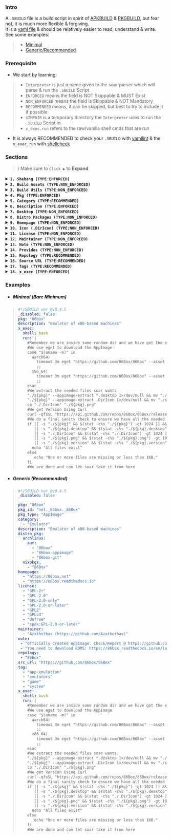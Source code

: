 ### Intro
A `.SBUILD` file is a build script in spirit of [APKBUILD](https://wiki.alpinelinux.org/wiki/APKBUILD_Reference) & [PKGBUILD](https://wiki.archlinux.org/title/PKGBUILD), but fear not, it is much more flexible & forgiving.<br>
It is a [yaml file](https://web.archive.org/web/2/https://spacelift.io/blog/yaml) & should be relatively easier to read, understand & write.<br>
See some examples: 
> - [Minimal](https://github.com/pkgforge/soarpkgs/blob/main/SBUILD_SPEC.md#minimal-bare-minimum)
> - [Generic/Recommended](https://github.com/pkgforge/soarpkgs/blob/main/SBUILD_SPEC.md#generic-recommended)

### Prerequisite
- We start by learning:
> - `Interpreter` is just a name given to the soar parser which will parse & run the `.SBUILD` Script
> - `ENFORCED` means the field is NOT Skippable & MUST Exist
> - `NON_ENFORCED` means the field is Skippable & NOT Mandatory
> - `RECOMMENDED` means, it can be skipped, but best to try to include it if possible
> - `$TMPDIR` is a temporary directory the `Interpreter` uses to run the `.SBUILD` Script in.
> - `x_exec.run` refers to the raw/vanilla shell cmds that are run
- It is always RECOMMENDED to check your `.SBUILD` with [yamllint](https://www.yamllint.com/) & the `x_exec.run` with [shellcheck](https://www.shellcheck.net/)


### Sections
> ℹ️ Make sure to `Click ▶` to **Expand**
<!--  -->
<details id="shebang"><summary><b><code>1. Shebang (TYPE:ENFORCED)</code></a></b></summary>
  
  - It starts with `#!/SBUILD ver @${VERSION}` `(TYPE:RECOMMENDED)`
  - It is followed by `_disabled: boolean`, which can either be `true` or `false` which will disable or enable the entire script respectively. `(TYPE:ENFORCED)`
  ```yaml
  #!/SBUILD ver @v0.4.5 #Tells the Interpreter the version
  _disabled: false #Tells the Interpreter to run it
  ```
</details>
<!--  -->
<details id="build_asset"><summary><b><code>2. Build Assets (TYPE:NON_ENFORCED)</code></a></b></summary>

  ```yaml
  #Example ONLY
  #soar will add these using soar dl to $TMPDIR/$OUT prior to running the x_exec part
  build_asset:
    - url: "https://example.com/fileA.tar" #soar dl downloads it
      out: "example_01.tar" #It's saved as $TMPDIR/example_01.tar
    - url: "https://example.com/abc.gif" #soar dl downloads it
      out: "xyz.gif" #It's saved as xyz.gif
  ```
  - This is Optional & can be left empty or removed completely `(TYPE:NON_ENFORCED)`
  - This can be used to pull in Static Assets needed for `x_exec.run` part
  - The benefit of using this over doing it manually in `x_exec.run` is that it's parallelized & pre-downloaded
  - Can have single or multiple entries
</details>
<!--  -->
<details id="build_util"><summary><b><code>3. Build Utils (TYPE:NON_ENFORCED)</code></a></b></summary>

  ```yaml
  #Example ONLY
  #WARNING: DO NOT USE THIS TO INSTALL STUFF LIKE GIT as that is known not to work as static binary
  #This should only be used for static bins, (use build_dep instead CURRENTLY NOT IMPLEMENTED)
  #soar will add these using soar dl temporarily in cache prior to running the x_exec part
  #if these are already installed/cached by soar, soar will skip them (Unless Upgrade is found)
  build_util:
    - "curl" #for web stuff
    - "eget" #to dl from github without curl + jq
    - "ouch" #to extract archives easily without remembering flags
  ```
  - This is Optional & can be left empty or removed completely `(TYPE:NON_ENFORCED)`
  - This can be used to pull in Static Binaries if some extra tools are being used
  - Use this only if your distro doesn't provide it or you need the latest version of a tool
  - Can have single or multiple entries
</details>
<!--  -->
<details id="pkg"><summary><b><code>4. Pkg (TYPE:ENFORCED)</code></a></b></summary>

  ```yaml
  #Example ONLY
  pkg: "Real Name, It will be Installed & Integrated based on this Value"
  pkg_id: "Appstream App Id, flatpak's scheme preferred, otherwise can be empty"
  pkg_type: "Pkg Format, if empty or nonexistent, Interpreter reads Magic Bytes to determine format"
  ```
  - `pkg` is Canonical name of the Package. It will be installed as this regardless of the actual filename. Desktop entry will also show this name `(TYPE:ENFORCED)`
  - `pkg_id` is [AppStream App Id](https://www.freedesktop.org/software/appstream/docs/chap-Metadata.html#tag-id-generic). `(TYPE:RECOMMENDED)`
  > - You can find the `pkg_id` by searching it on [Flathub](https://flathub.org/)
  > > ![image](https://github.com/user-attachments/assets/877263b5-8cbd-4a76-bcb6-1df738643fa2)
  > - You can also find it in Appstream `Appdata.xml` or `Metainfo.xml` files
  > > ![image](https://github.com/user-attachments/assets/0f4d2c3e-95a9-4ad0-b57d-05bbca6f3748)
  > - Sometimes, this id can also be found in `.Desktop` file.
  > - If you can't ind the `pkg_id` at all, you may create a dummy one in `xxx.${TLD}.${DOMAIN}.${PROJECT_NAME}` format
  > > ```bash
  > > xxx.io.github.SuperApp --> #Created from a the site's Homepage: SuperApp.github.io
  > > xxx.com.github.CoolApp --> #Created from https://github.com/CoolApp
  > > ```
  > - `pkg_type` is the Package Format, it can be one of the following (`lowercase`) `(TYPE:RECOMMENDED)` :
  > > - [`AppImage`](https://github.com/Azathothas/Toolpacks-Extras/blob/main/Docs/APPIMAGES.md) denotes it is an [AppImage](https://appimage.org/) `pkg_type: "appimage"`
  > > - [`AppBundle`](https://github.com/Azathothas/Toolpacks-Extras/blob/main/Docs/APPBUNDLES.md) denotes it is an [AppBundle](https://github.com/xplshn/pelf/) `pkg_type: "appbundle"`
  > > - [`archive`](https://github.com/ouch-org/ouch?tab=readme-ov-file#supported-formats) denotes it is an archive format: `.7z` `.bz` `.bz2` `.gz` `.lz4` `.lzma` `.rar` `.sz` `.tar` `.xz` `.zst` or a mix-mash of these.
  > > - [`dynamic`]() denotes it is a Dynamic Binary `pkg_type: "dynamic"`
  > > - [`FlatImage`](https://github.com/Azathothas/Toolpacks-Extras/blob/main/Docs/FLATIMAGES.md) denotes it is a [FlatImage](https://github.com/ruanformigoni/flatimage) `pkg_type: "flatimage"`
  > > - [`GameImage`](https://github.com/Azathothas/Toolpacks-Extras/blob/main/Docs/GAMEIMAGES.md) denotes it is a [GameImage](https://github.com/ruanformigoni/gameimage) `pkg_type: "gameimage"`
  > > - [`NixAppImage`](https://github.com/Azathothas/Toolpacks-Extras/blob/main/Docs/NIXAPPIMAGES.md) denotes it is a [NixAppImage](https://github.com/ralismark/nix-appimage) `pkg_type: "nixappimage"`
  > > - [`RunImage`](https://github.com/Azathothas/Toolpacks-Extras/blob/main/Docs/RUNIMAGES.md) denotes it is a [RunImage](https://github.com/VHSgunzo/runimage) `pkg_type: "runimage"`
  > > - [`static`](https://en.wikipedia.org/wiki/Static_build) denotes it is a Static Binary `pkg_type: "static"`
  > - `Note:` Interpreter will read the magic bytes to determine correct format in case this field is empty.
</details>
<!--  -->
<details id="category"><summary><b><code>5. Category (TYPE:RECOMMENDED)</code></a></b></summary>

  - This is Optional & can be left empty or removed completely `(TYPE:RECOMMENDED)`
  - If it is left empty or doesn't exist, It is set to `Utility` by default.
  - If it is used, it MUST be one of the Registered Categories as per the FreeDesktop Spec
  > - [Main Categories](https://specifications.freedesktop.org/menu-spec/latest/category-registry.html)
  > - [Additional Categories](https://specifications.freedesktop.org/menu-spec/latest/additional-category-registry.html)
  - It can contain multiple entries
  > ```yaml
  > #Example ONLY
  > category:
  >   - "Core"
  >   - "Utility"
  > ```
</details>
<!--  -->
<details id="description"><summary><b><code>6. Description (TYPE:ENFORCED)</code></a></b></summary>
 
  ```yaml
  #Example ONLY
  description: "A short summary about the pkg"
  ``` 
  - Short Summarized Description about the `$pkg` `(TYPE:ENFORCED)`
  - Use [search.nixos.org](https://search.nixos.org/packages) as they have best Descriptions
  - Otherwise Use abridged version from the `$pkg`'s Homepage etc
</details> 
<!--  -->
<details id="desktop"><summary><b><code>7. Desktop (TYPE:NON_ENFORCED)</code></a></b></summary>

  ```yaml
  #Example ONLY
  desktop: "#A Direct RAW URL to download a .desktop file"
  ```
  - This is Optional & can be left empty or removed completely `(TYPE:NON_ENFORCED)`
  - Only One entry is supported
  - This is applicable only if `$pkg_type` is a portable format like `AppImage`, `FlatImage` etc
  - This will be downloaded & saved as `$pkg.desktop` inside `$TMPDIR`
  - This MAY BE OVERWRITTEN, if `x_exec.run` does something to the file, otherwise is used as the default `.Desktop` file
</details>
<!--  -->
<details id="distro_pkg"><summary><b><code>8. Distro Packages (TYPE:NON_ENFORCED)</code></a></b></summary>
 
  - This is Optional & can be left empty or removed completely `(TYPE:NON_ENFORCED)`
  - Use [repology/projects/$pkg](https://repology.org/projects/) to quickly fetch this Information
  ```yaml
  #Example ONLY
  distro_pkg:
   #Not ALL fileds are necessary, they can be left empty or deleted
    #suggests alpine has it
    alpine:
      - "mypkg"
    #suggests archlinux has it
    archlinux:
      #suggests aur has it
      aur:
        - "mypkg-bin"
        - "mypkg-git"
      extra:
      #suggest extra has it
        - "mypkg"
    #suggests debian has it    
    deb:
      - "mypkg"
    #suggests nixpkg has it
    nixpkgs:
      - "#mypkg"
  ``` 
</details> 
<!--  -->
<details id="homepage"><summary><b><code>9. Homepage (TYPE:NON_ENFORCED)</code></a></b></summary>

  ```yaml
  #Example ONLY
  homepage:
    - "https://mypkg.net"
    - "https://mypkg.readthedocs.io"
  ```
  - This is Optional & can be left empty or removed completely `(TYPE:NON_ENFORCED)`
  - Can have single or multiple entries
  - Use [repology/projects/$pkg/information](https://repology.org/projects/) to quickly fetch this Information
</details>
<!--  -->
<details id="icon"><summary><b><code>10. Icon (.DirIcon) (TYPE:NON_ENFORCED)</code></a></b></summary>

  ```yaml
  icon: "#A Direct RAW URL to download a icon/logo file"
  ```
  - This is Optional & can be left empty or removed completely `(TYPE:NON_ENFORCED)`
  - Only One entry is supported
  - If `$pkg_type` is a NON portable format, then this is used only for `soar query/info`
  - If `$pkg_type` is a portable format like `AppImage`, `FlatImage` , then it is downloaded & saved as `.DirIcon` inside `$TMPDIR`
  - This MAY BE OVERWRITTEN, if `x_exec.run` does something to the file, otherwise is used as the default `.DirIcon` & `$pkg.png` file
  - If the `icon` file is NOT a `png` File, it MUST BE RENAMED to correct `$pkg.format` in the `x_exec.run` step.
</details>
<!--  -->
<details id="license"><summary><b><code>11. License (TYPE:NON_ENFORCED)</code></a></b></summary>

  ```yaml
  #Example ONLY
  license:
    - "GPL-2+"
    - "GPL-2.0"
    - "GPL-2.0-only"
    - "GPL-2.0-or-later"
    - "GPL2"
    - "GPLv3"
    - "Unfree"
    - "spdx:GPL-2.0-or-later"
  ```
  - This is Optional & can be left empty or removed completely `(TYPE:NON_ENFORCED)`
  - Can have single or multiple entries
  - Use [repology/projects/$pkg/information](https://repology.org/projects/) to quickly fetch this Information
</details>
<!--  -->
<details id="maintainer"><summary><b><code>12. Maintainer (TYPE:NON_ENFORCED)</code></a></b></summary>

  ```yaml
  #Example ONLY
  maintainer:
    - "Azathothas (https://github.com/Azathothas)"
    - "QaidVoid (Qaid@Qaidvoid.dev)"
  ```
  - This is Optional & can be left empty or removed completely `(TYPE:NON_ENFORCED)`
  - This shows the author/maintainer of the `$pkg.SBUILD` script
  - A single pkg can have multiple maintainers & contact details or websites can be embedded inside `()`
  - Can have single or multiple entries 
  - You will usually add yourself to this field
</details>
<!--  -->
<details id="note"><summary><b><code>13. Note (TYPE:NON_ENFORCED)</code></a></b></summary>

  ```yaml
  #Example ONLY
  note:
    - "Some note"
    - "Some other note"
  ```
  - This is Optional & can be left empty or removed completely `(TYPE:NON_ENFORCED)`
  - This contains extra information about the `$pkg` such as setup information or errors & quirk.
  - Can have single or multiple entries 
</details>
<!--  -->
<details id="provides"><summary><b><code>14. Provides (TYPE:NON_ENFORCED)</code></a></b></summary>

  ```yaml
  #Example ONLY
  # $pkg itself will always be a default value, so not needed if contains only 1 program and that 1 program is $pkg itself
  provides:
    - "prog-a"
    - "prog-b"
  ```
  - This is Optional & can be left empty or removed completely `(TYPE:NON_ENFORCED)`
  - This lists all programs that are fetched/built during the `x_exec.run` part.
  - If this field is empty or doesn't exist, the interpreter will use `$pkg` as the only value of `provides` by default.
  - If this field exists, soar will treat it as a `$pkg` family containing all programs from `provides`
  - `soar install $pkg` by default will install all programs from `provides`. This is same as `$pkg` when `provides` is empty/nonexistent.
  - `soar install $pkg/$prog` will only install `$prog` from the `$pkg`'s `.SBUILD`
  - Can have single or multiple entries
</details>
<!--  -->
<details id="repology"><summary><b><code>15. Repology (TYPE:RECOMMENDED)</code></a></b></summary>

  ```yaml
  #Example ONLY
  repology:
    - "mypkg"
    - "mypkg-bin"
  ```
  - This is Optional & can be left empty or removed completely `(TYPE:RECOMMENDED)`
  - This contains the package name that [repology](https://repology.org/projects/) uses.
  - Can have single or multiple entries
</details>
<!--  -->
<details id="src_url"><summary><b><code>16. Source URL (TYPE:RECOMMENDED)</code></a></b></summary>

  ```yaml
  #Example ONLY
  src_url:
    - "https://gitlab.com/mypkg"
    - "https://github.com/mypkg"
  ```
  - This is Optional & can be left empty or removed completely `(TYPE:RECOMMENDED)`
  - This contains the url to source code (Git/SVN/etc)
  - Can have single or multiple entries
</details>
<!--  -->
<details id="tag"><summary><b><code>17. Tags (TYPE:RECOMMENDED)</code></a></b></summary>

  ```yaml
  #Example ONLY
  tag:
    - "app-emulation"
    - "emulators"
    - "game"
    - "system
  ```
  - This is Optional & can be left empty or removed completely `(TYPE:RECOMMENDED)`
  - This contains tags for better `soar search` as the existing `Category` is quite Limited & Strict
  - Can have single or multiple entries
</details>
<!--  -->
<details id="x_exec"><summary><b><code>18. x_exec (TYPE:ENFORCED)</code></a></b></summary>

  ```yaml
  #Example ONLY
  x_exec:
    shell: bash #Invokes /usr/bin/env ${SHELL}, bash in this case
    run: |
     ${RAW SHELL CMDS}
  ```  
  - This is the Core part, & what actually does all the work. `(TYPE:ENFORCED)`
  - `shell` set's the real interpreter using `/usr/bin/env ${SHELL}`, this can be any shell: `sh` `bash` `fish` `nu` `oils` `zsh`
  - `run` block's shell script MUST not have errors, use [Shellcheck](https://www.shellcheck.net/) to check for it.
  - `Interpreter` will run the shell session with `$pkg` `$pkg_id` env variables pre set & configured.
  - `Interpreter` will also setup `GITHUB_TOKEN` `GITLAB_TOKEN` `HF_TOKEN` if they were exported prior to running `soar build` (Useful for using [gh cli](https://cli.github.com/), [glab](https://gitlab.com/gitlab-org/cli), [eget](https://github.com/zyedidia/eget), [HF CLI](https://huggingface.co/docs/huggingface_hub/en/guides/cli) etc)
  - `Interpreter` will setup a `$TMPDIR` & set it as Current Working Dir `CWD`
  - The Shell CMDs here can be anything but MUST, at end, produce the following files:
  > - `$pkg` file (`>100KB`), this is the main Pkg we are trying to Install
  > - `$pkg.desktop` file (`>3B`) if `$pkg_type` is a Portable Format like AppImage, Otherwise Skipped [Not Needed, if used `desktop`]
  > - `.DirIcon` file (`>1KB`) if `$pkg_type` is a Portable Format like AppImage, Otherwise Skipped [Not Needed, if used `icon`, but may need to rename it to correct `$pkg.format`]
  > - `$pkg.png` file (`>1KB`) if `$pkg_type` is a Portable Format like AppImage & `.DirIcon` doesn't exist
  > - `$pkg.version` file (`>3B`) containing the `$version` information, Otherwise considered `latest`
  - At END, `soar` will copy all the needed files from this `$TMPDIR` to relevant dirs & cleanup (Unless used `--no-clean`)
  - At END, `soar` will also save the entire build log in "${SOAR_DIR}/.cache/logs"
</details>
<!--  -->

### Examples
- ##### Minimal (Bare Minimum)
> ```yaml
> #!/SBUILD ver @v0.4.5
> _disabled: false
> pkg: "86box"
> description: "Emulator of x86-based machines"
> x_exec:
>   shell: bash
>   run: |
>     #Remember we are inside some random dir and we have got the env vars injected ($pkg etc)
>     #We use eget to download the AppImage
>     case "$(uname -m)" in
>       aarch64)
>         timeout 3m eget "https://github.com/86Box/86Box" --asset "arm64" --asset "AppImage" --asset "^.zsync" --to "./${pkg}" && chmod +x "./${pkg}"
>         ;;
>       x86_64)
>         timeout 3m eget "https://github.com/86Box/86Box" --asset "x86_64" --asset "AppImage" --asset "^.zsync" --to "./${pkg}" && chmod +x "./${pkg}"
>         ;;
>     esac
>     #We extract the needed files soar wants
>     "./${pkg}" --appimage-extract *.desktop 1>/dev/null && mv "./squashfs-root/"*.desktop "./${pkg}.desktop"
>     "./${pkg}" --appimage-extract .DirIcon 1>/dev/null && mv "./squashfs-root/.DirIcon" "./.DirIcon"
>     cp "./.DirIcon" "./${pkg}.png"
>     #We get Version Using Curl
>     curl -qfsSL "https://api.github.com/repos/86Box/86Box/releases/latest" | jq -r '.tag_name' > "./${pkg}.version"
>     #We do a final sanity check to ensure we have all the needed files
>     if [[ -s "./${pkg}" && $(stat -c%s "./${pkg}") -gt 1024 ]] && \
>        [[ -s "./${pkg}.desktop" && $(stat -c%s "./${pkg}.desktop") -gt 3 ]] && \
>        [[ -s "./.DirIcon" && $(stat -c%s "./.DirIcon") -gt 1024 ]] && \
>        [[ -s "./${pkg}.png" && $(stat -c%s "./${pkg}.png") -gt 1024 ]] && \
>        [[ -s "./${pkg}.version" && $(stat -c%s "./${pkg}.version") -gt 3 ]]; then
>       echo "All files exist"
>     else
>        echo "One or more files are missing or less than 1KB."
>     fi
>     #We are done and can let soar take it from here
> ```

- ##### Generic (Recommended)
> ```yaml
> #!/SBUILD ver @v0.4.5
> _disabled: false
> 
> pkg: "86box"
> pkg_id: "net._86box._86Box"
> pkg_type: "AppImage"
> category:
>   - "Emulator"
> description: "Emulator of x86-based machines"
> distro_pkg:
>   archlinux:
>     aur:
>       - "86box"
>       - "86box-appimage"
>       - "86box-git"
>   nixpkgs:
>     - "86Box"
> homepage:
>   - "https://86box.net"
>   - "https://86box.readthedocs.io"
> license:
>   - "GPL-2+"
>   - "GPL-2.0"
>   - "GPL-2.0-only"
>   - "GPL-2.0-or-later"
>   - "GPL2"
>   - "GPLv3"
>   - "Unfree"
>   - "spdx:GPL-2.0-or-later"
> maintainer:
>   - "Azathothas (https://github.com/Azathothas)"
> note:
>  - "Officially Created AppImage. Check/Report @ https://github.com/86Box/86Box"
>  - "You need to download ROMS: https://86box.readthedocs.io/en/latest/usage/roms.html"
> repology:
>  - "86box"
> src_url: "https://github.com/86Box/86Box"
> tag:
>   - "app-emulation"
>   - "emulators"
>   - "game"
>   - "system"
> x_exec:
>   shell: bash
>   run: |
>     #Remember we are inside some random dir and we have got the env vars injected ($pkg etc)
>     #We use eget to download the AppImage
>     case "$(uname -m)" in
>       aarch64)
>         timeout 3m eget "https://github.com/86Box/86Box" --asset "arm64" --asset "AppImage" --asset "^.zsync" --to "./${pkg}" && chmod +x "./${pkg}"
>         ;;
>       x86_64)
>         timeout 3m eget "https://github.com/86Box/86Box" --asset "x86_64" --asset "AppImage" --asset "^.zsync" --to "./${pkg}" && chmod +x "./${pkg}"
>         ;;
>     esac
>     #We extract the needed files soar wants
>     "./${pkg}" --appimage-extract *.desktop 1>/dev/null && mv "./squashfs-root/"*.desktop "./${pkg}.desktop"
>     "./${pkg}" --appimage-extract .DirIcon 1>/dev/null && mv "./squashfs-root/.DirIcon" "./.DirIcon"
>     cp "./.DirIcon" "./${pkg}.png"
>     #We get Version Using Curl
>     curl -qfsSL "https://api.github.com/repos/86Box/86Box/releases/latest" | jq -r '.tag_name' > "./${pkg}.version"
>     #We do a final sanity check to ensure we have all the needed files
>     if [[ -s "./${pkg}" && $(stat -c%s "./${pkg}") -gt 1024 ]] && \
>        [[ -s "./${pkg}.desktop" && $(stat -c%s "./${pkg}.desktop") -gt 3 ]] && \
>        [[ -s "./.DirIcon" && $(stat -c%s "./.DirIcon") -gt 1024 ]] && \
>        [[ -s "./${pkg}.png" && $(stat -c%s "./${pkg}.png") -gt 1024 ]] && \
>        [[ -s "./${pkg}.version" && $(stat -c%s "./${pkg}.version") -gt 3 ]]; then
>       echo "All files exist"
>     else
>        echo "One or more files are missing or less than 1KB."
>     fi
>     #We are done and can let soar take it from here
> ```
